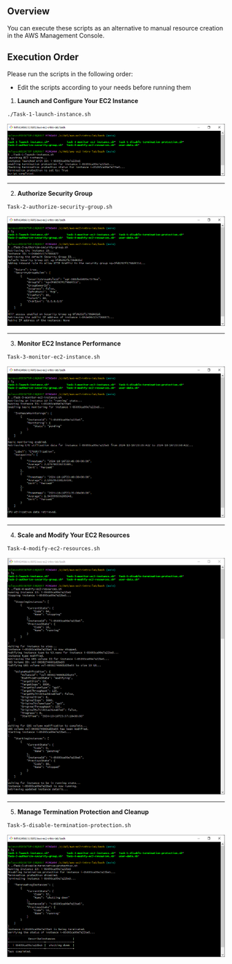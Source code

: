 ## Overview
You can execute these scripts as an alternative to manual resource creation in the AWS Management Console. 

## Execution Order

Please run the scripts in the following order:
- Edit the scripts according to your needs before running them

1. **Launch and Configure Your EC2 Instance**
```bash
./Task-1-launch-instance.sh
```

<div align="center">
  <img src="screenshot/T1.PNG" width=""/>
</div>

---

2. **Authorize Security Group**
```bash
Task-2-authorize-security-group.sh
```

<div align="center">
  <img src="screenshot/T2.PNG" width=""/>
</div>

---

3. **Monitor EC2 Instance Performance**
```bash
Task-3-monitor-ec2-instance.sh
```

<div align="center">
  <img src="screenshot/T3.PNG" width=""/>
</div>

---

4. **Scale and Modify Your EC2 Resources**
```bash
Task-4-modify-ec2-resources.sh
```

<div align="center">
  <img src="screenshot/T4.PNG" width=""/>
</div>

---

5. **Manage Termination Protection and Cleanup**
```bash
Task-5-disable-termination-protection.sh
```

<div align="center">
  <img src="screenshot/T5.PNG" width=""/>
</div>






